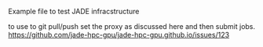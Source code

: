 Example file to test JADE infracstructure 

to use to git pull/push set the proxy as discussed here and then submit jobs. https://github.com/jade-hpc-gpu/jade-hpc-gpu.github.io/issues/123
